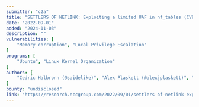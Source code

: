 ```yaml
---
submitter: "c2a"
title: "SETTLERS OF NETLINK: Exploiting a limited UAF in nf_tables (CVE-2022-32250)"
date: "2022-09-01"
added: "2024-11-03"
description: ""
vulnerabilities: [
    "Memory corruption", "Local Privilege Escalation"
]
programs: [
    "Ubuntu", "Linux Kernel Organization"
]
authors: [
    "Cedric Halbronn (@saidelike)", "Alex Plaskett (@alexjplaskett)", "fidgeting bits (@FidgetingBits)"
]
bounty: "undisclosed"
link: "https://research.nccgroup.com/2022/09/01/settlers-of-netlink-exploiting-a-limited-uaf-in-nf_tables-cve-2022-32250/"
---
```




